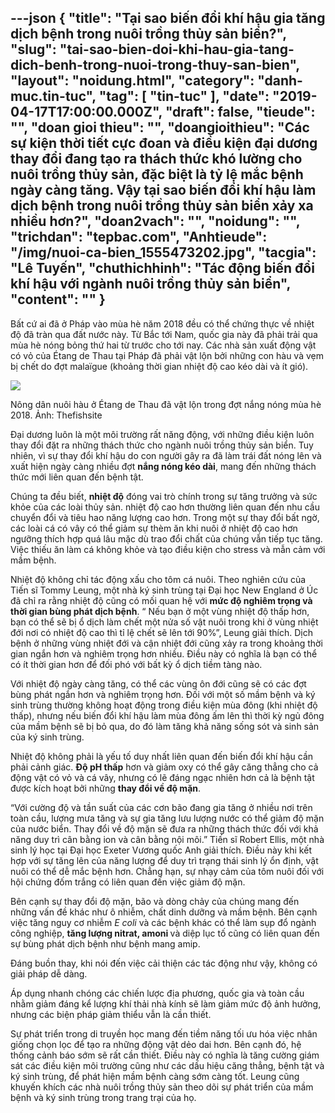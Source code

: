 ---json
{
    "title": "Tại sao biến đổi khí hậu gia tăng dịch bệnh trong nuôi trồng thủy sản biển?",
    "slug": "tai-sao-bien-doi-khi-hau-gia-tang-dich-benh-trong-nuoi-trong-thuy-san-bien",
    "layout": "noidung.html",
    "category": "danh-muc.tin-tuc",
    "tag": [
        "tin-tuc"
    ],
    "date": "2019-04-17T17:00:00.000Z",
    "draft": false,
    "tieude": "",
    "doan gioi thieu": "",
    "doangioithieu": "Các sự kiện thời tiết cực đoan và điều kiện đại dương thay đổi đang tạo ra thách thức khó lường cho nuôi trồng thủy sản, đặc biệt là tỷ lệ mắc bệnh ngày càng tăng. Vậy tại sao biến đổi khí hậu làm dịch bệnh trong nuôi trồng thủy sản biển xảy xa nhiều hơn?",
    "doan2vach": "",
    "noidung": "",
    "trichdan": "tepbac.com",
    "Anhtieude": "/img/nuoi-ca-bien_1555473202.jpg",
    "tacgia": "Lê Tuyến",
    "chuthichhinh": "Tác động biến đổi khí hậu với ngành nuôi trồng thủy sản biển",
    "__content__": ""
}
---
<p>Bất cứ ai đ&atilde; ở Ph&aacute;p v&agrave;o m&ugrave;a h&egrave; năm 2018 đều c&oacute; thể chứng thực về nhiệt độ đ&atilde; tr&agrave;n qua đất nước n&agrave;y. Từ Bắc tới Nam, quốc gia n&agrave;y đ&atilde; phải trải qua m&ugrave;a h&egrave; n&oacute;ng bỏng thứ hai từ trước cho tới nay. C&aacute;c nh&agrave; sản xuất động vật c&oacute; vỏ của &Eacute;tang de Thau tại Ph&aacute;p đ&atilde; phải vật lộn bởi những con h&agrave;u v&agrave; vẹm bị chết do đợt mala&iuml;gue (khoảng thời gian nhiệt độ cao k&eacute;o d&agrave;i v&agrave; &iacute;t gi&oacute;).</p>

<p><img src="https://tepbac.com/upload/images/2019/04/nuoi-hau-phap_1555471191.jpg" /></p>

<p>N&ocirc;ng d&acirc;n nu&ocirc;i h&agrave;u ở &Eacute;tang de Thau đ&atilde; vật lộn trong đợt nắng n&oacute;ng m&ugrave;a h&egrave; 2018. Ảnh: Thefishsite</p>

<p>Đại dương lu&ocirc;n l&agrave; một m&ocirc;i trường rất năng động, với những điều kiện lu&ocirc;n thay đổi đặt ra những th&aacute;ch thức cho ng&agrave;nh nu&ocirc;i trồng thủy sản biển. Tuy nhi&ecirc;n, v&igrave; sự thay đổi kh&iacute; hậu do con người g&acirc;y ra đ&atilde; l&agrave;m tr&aacute;i đất n&oacute;ng l&ecirc;n v&agrave; xuất hiện ng&agrave;y c&agrave;ng nhiều đợt&nbsp;<strong>nắng n&oacute;ng k&eacute;o d&agrave;i</strong>, mang đến những th&aacute;ch thức mới li&ecirc;n quan đến bệnh tật.</p>

<p>Ch&uacute;ng ta đều biết,&nbsp;<strong>nhiệt độ</strong>&nbsp;đ&oacute;ng vai tr&ograve; ch&iacute;nh trong sự tăng trưởng v&agrave; sức khỏe của c&aacute;c lo&agrave;i thủy sản. nhiệt độ cao hơn thường li&ecirc;n quan đến nhu cầu chuyển đổi v&agrave; ti&ecirc;u hao năng lượng cao hơn. Trong một sự thay đổi bất ngờ, c&aacute;c lo&agrave;i c&aacute; c&oacute; v&acirc;y c&oacute; thể giảm sự th&egrave;m ăn khi nu&ocirc;i ở nhiệt độ cao hơn ngưỡng th&iacute;ch hợp qu&aacute; l&acirc;u mặc d&ugrave; trao đổi chất của ch&uacute;ng vẫn tiếp tục tăng. Việc thiếu ăn l&agrave;m c&aacute; kh&ocirc;ng khỏe v&agrave; tạo điều kiện cho stress v&agrave; mẫn cảm với mầm bệnh.</p>

<p>Nhiệt độ kh&ocirc;ng chỉ t&aacute;c động xấu cho t&ocirc;m c&aacute; nu&ocirc;i. Theo nghi&ecirc;n cứu của Tiến sĩ Tommy Leung, một nh&agrave; k&yacute; sinh tr&ugrave;ng tại Đại học New England ở &Uacute;c đ&atilde; chỉ ra rằng nhiệt độ cũng c&oacute; mối quan hệ với&nbsp;<strong>mức độ nghi&ecirc;m trọng v&agrave; thời gian b&ugrave;ng ph&aacute;t dịch bệnh</strong>. &ldquo; Nếu bạn ở một v&ugrave;ng nhiệt độ thấp hơn, bạn c&oacute; thể sẽ bị ổ dịch l&agrave;m chết một nửa số vật nu&ocirc;i trong khi ở v&ugrave;ng nhiệt đới nơi c&oacute; nhiệt độ cao th&igrave; tỉ lệ chết sẽ l&ecirc;n tới 90%&rdquo;, Leung giải th&iacute;ch. Dịch bệnh ở những v&ugrave;ng nhiệt đới v&agrave; cận nhiệt đới cũng xảy ra trong khoảng thời gian ngắn hơn v&agrave; nghi&ecirc;m trọng hơn nhiều. Điều n&agrave;y c&oacute; nghĩa l&agrave; bạn c&oacute; thể c&oacute; &iacute;t thời gian hơn để đối ph&oacute; với bất kỳ ổ dịch tiềm t&agrave;ng n&agrave;o.</p>

<p>Với nhiệt độ ng&agrave;y c&agrave;ng tăng, c&oacute; thể c&aacute;c v&ugrave;ng &ocirc;n đới cũng sẽ c&oacute; c&aacute;c đợt b&ugrave;ng ph&aacute;t ngắn hơn v&agrave; nghi&ecirc;m trọng hơn. Đối với một số mầm bệnh v&agrave; k&yacute; sinh tr&ugrave;ng thường kh&ocirc;ng hoạt động trong điều kiện m&ugrave;a đ&ocirc;ng (khi nhiệt độ thấp), nhưng nếu biến đổi kh&iacute; hậu l&agrave;m m&ugrave;a đ&ocirc;ng ấm l&ecirc;n th&igrave; thời kỳ ngủ đ&ocirc;ng của mầm bệnh sẽ bị bỏ qua, do đ&oacute; l&agrave;m tăng khả năng sống s&oacute;t v&agrave; sinh sản của k&yacute; sinh tr&ugrave;ng.</p>

<p>Nhiệt độ kh&ocirc;ng phải l&agrave; yếu tố duy nhất li&ecirc;n quan đến biến đổi kh&iacute; hậu cần phải cảnh gi&aacute;c.&nbsp;<strong>Độ pH thấp</strong>&nbsp;hơn v&agrave; giảm oxy c&oacute; thể g&acirc;y căng thẳng cho cả động vật c&oacute; vỏ v&agrave; c&aacute; v&acirc;y, nhưng c&oacute; lẽ đ&aacute;ng ngạc nhi&ecirc;n hơn cả l&agrave; bệnh tật được k&iacute;ch hoạt bởi những&nbsp;<strong>thay đổi về độ mặn</strong>.</p>

<p>&ldquo;Với cường độ v&agrave; tần suất của c&aacute;c cơn b&atilde;o đang gia tăng ở nhiều nơi tr&ecirc;n to&agrave;n cầu, lượng mưa tăng v&agrave; sự gia tăng lưu lượng nước c&oacute; thể giảm độ mặn của nước biển. Thay đổi về độ mặn sẽ đưa ra những th&aacute;ch thức đối với khả năng duy tr&igrave; c&acirc;n bằng ion v&agrave; c&acirc;n bằng nội m&ocirc;i.&rdquo; Tiến sĩ Robert Ellis, một nh&agrave; sinh l&yacute; học tại Đại học Exeter Vương quốc Anh giải th&iacute;ch. Điều n&agrave;y khi kết hợp với sự tăng l&ecirc;n của năng lượng để duy tr&igrave; trạng th&aacute;i sinh l&yacute; ổn định, vật nu&ocirc;i c&oacute; thể dễ mắc bệnh hơn. Chẳng hạn, sự nhạy cảm của t&ocirc;m nu&ocirc;i đối với hội chứng đốm trắng c&oacute; li&ecirc;n quan đến việc giảm độ mặn.</p>

<p>B&ecirc;n cạnh sự thay đổi độ mặn, b&atilde;o v&agrave; d&ograve;ng chảy của ch&uacute;ng mang đến những vấn đề kh&aacute;c như &ocirc; nhiễm, chất dinh dưỡng v&agrave; mầm bệnh. B&ecirc;n cạnh việc tăng nguy cơ nhiễm&nbsp;<em>E coli</em>&nbsp;v&agrave; c&aacute;c bệnh kh&aacute;c c&oacute; thể l&agrave;m sụp đổ ng&agrave;nh c&ocirc;ng nghiệp,&nbsp;<strong>tăng lượng nitrat, amoni&nbsp;</strong>v&agrave; diệp lục tố cũng c&oacute; li&ecirc;n quan đến sự b&ugrave;ng ph&aacute;t dịch bệnh như bệnh mang amip.</p>

<p>Đ&aacute;ng buồn thay, khi n&oacute;i đến việc cải thiện c&aacute;c t&aacute;c động như vậy, kh&ocirc;ng c&oacute; giải ph&aacute;p dễ d&agrave;ng.</p>

<p>&Aacute;p dụng nhanh ch&oacute;ng c&aacute;c chiến lược địa phương, quốc gia v&agrave; to&agrave;n cầu nhằm giảm đ&aacute;ng kể lượng kh&iacute; thải nh&agrave; k&iacute;nh sẽ l&agrave;m giảm mức độ ảnh hưởng, nhưng c&aacute;c biện ph&aacute;p giảm thiểu vẫn l&agrave; cần thiết.</p>

<p>Sự ph&aacute;t triển trong di truyền học mang đến tiềm năng tối ưu h&oacute;a việc nh&acirc;n giống chọn lọc để tạo ra những động vật dẻo dai hơn. B&ecirc;n cạnh đ&oacute;, hệ thống cảnh b&aacute;o sớm sẽ rất cần thiết. Điều n&agrave;y c&oacute; nghĩa l&agrave; tăng cường gi&aacute;m s&aacute;t c&aacute;c điều kiện m&ocirc;i trường cũng như c&aacute;c dấu hiệu căng thẳng, bệnh tật v&agrave; k&yacute; sinh tr&ugrave;ng, để ph&aacute;t hiện mầm bệnh c&agrave;ng sớm c&agrave;ng tốt. Leung cũng khuyến kh&iacute;ch c&aacute;c nh&agrave; nu&ocirc;i trồng thủy sản theo d&otilde;i sự ph&aacute;t triển của mầm bệnh v&agrave; k&yacute; sinh tr&ugrave;ng trong trang trại của họ.&nbsp;</p>
